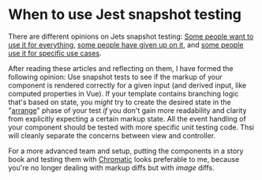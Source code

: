 # When to use Jest snapshot testing

There are different opinions on Jets snapshot testing: [Some people want to use 
it for 
everything](https://medium.com/@newyork.anthonyng/use-jest-snapshot-on-everything-4c5d4c88ca16), 
[some people have given up on 
it](https://medium.com/@tomgold_48918/why-i-stopped-using-snapshot-testing-with-jest-3279fe41ffb2), 
and [some people use it for specific use 
cases](https://codeburst.io/a-place-for-jest-snapshot-testing-ca1fc737c457).

After reading these articles and reflecting on them, I have formed the 
following opinion: Use snapshot tests to see if the markup of your component is 
rendered correctly for a given input (and derived input, like computed 
properties in Vue). If your template contains branching logic that's based on 
state, you *might* try to create the desired state in the 
"[arrange](http://wiki.c2.com/?ArrangeActAssert)" phase of your test *if* you 
don't gain more readability and clarity from explicitly expecting a certain 
markup state. All the event handling of your component should be tested with 
more specific unit testing code. Thsi will cleanly separate the concerns 
between view and controller.

For a more advanced team and setup, putting the components in a story book and 
testing them with [Chromatic](https://www.chromaticqa.com/compare/chromatic) 
looks preferable to me, because you're no longer dealing with markup diffs but 
with *image* diffs. 

